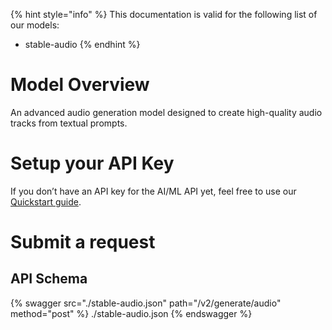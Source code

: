 [#references:start]: <> ({ "template": "openapi" })
{% hint style="info" %}
This documentation is valid for the following list of our models:
* stable-audio
{% endhint %}

# Model Overview
An advanced audio generation model designed to create high-quality audio tracks from textual prompts.

# Setup your API Key
If you don’t have an API key for the AI/ML API yet, feel free to use our [Quickstart guide](https://docs.aimlapi.com/quickstart/setting-up).

# Submit a request
## API Schema
{% swagger src="./stable-audio.json" path="/v2/generate/audio" method="post" %}
./stable-audio.json
{% endswagger %}

[#references:end]: <> ({})